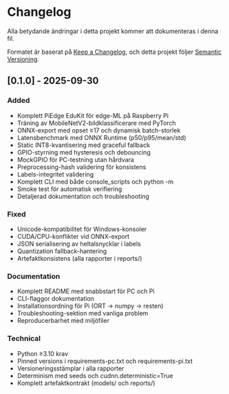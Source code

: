 # Changelog

Alla betydande ändringar i detta projekt kommer att dokumenteras i denna fil.

Formatet är baserat på [Keep a Changelog](https://keepachangelog.com/en/1.0.0/),
och detta projekt följer [Semantic Versioning](https://semver.org/spec/v2.0.0.html).

## [0.1.0] - 2025-09-30

### Added

- Komplett PiEdge EduKit för edge-ML på Raspberry Pi
- Träning av MobileNetV2-bildklassificerare med PyTorch
- ONNX-export med opset ≥17 och dynamisk batch-storlek
- Latensbenchmark med ONNX Runtime (p50/p95/mean/std)
- Static INT8-kvantisering med graceful fallback
- GPIO-styrning med hysteresis och debouncing
- MockGPIO för PC-testning utan hårdvara
- Preprocessing-hash validering för konsistens
- Labels-integritet validering
- Komplett CLI med både console_scripts och python -m
- Smoke test för automatisk verifiering
- Detaljerad dokumentation och troubleshooting

### Fixed

- Unicode-kompatibilitet för Windows-konsoler
- CUDA/CPU-konflikter vid ONNX-export
- JSON serialisering av heltalsnycklar i labels
- Quantization fallback-hantering
- Artefaktkonsistens (alla rapporter i reports/)

### Documentation

- Komplett README med snabbstart för PC och Pi
- CLI-flaggor dokumentation
- Installationsordning för Pi (ORT → numpy → resten)
- Troubleshooting-sektion med vanliga problem
- Reproducerbarhet med miljöfiler

### Technical

- Python ≥3.10 krav
- Pinned versions i requirements-pc.txt och requirements-pi.txt
- Versioneringsstämplar i alla rapporter
- Determinism med seeds och cudnn.deterministic=True
- Komplett artefaktkontrakt (models/ och reports/)

